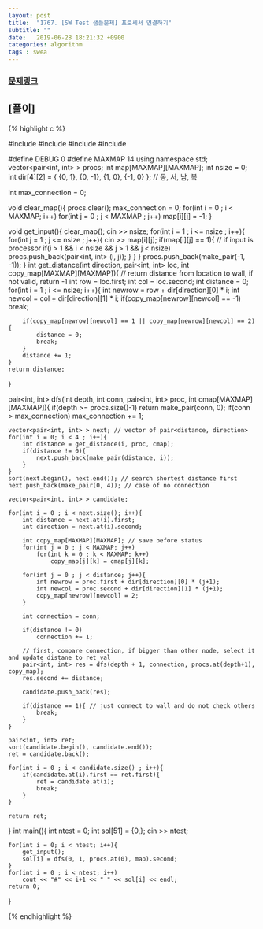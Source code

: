 ```yaml
---
layout: post
title:  "1767. [SW Test 샘플문제] 프로세서 연결하기"
subtitle: ""
date:   2019-06-28 18:21:32 +0900
categories: algorithm
tags : swea
---
```

### [문제링크]({{"https://swexpertacademy.com/main/code/problem/problemDetail.do?contestProbId=AV4suNtaXFEDFAUf"}})


## [풀이]

{% highlight c %}

#include <iostream>
#include <vector>
#include <utility>
#include <algorithm>

#define DEBUG 0
#define MAXMAP 14
using namespace std;
vector<pair<int, int> > procs;
int map[MAXMAP][MAXMAP];
int nsize = 0;
int dir[4][2] = { {0, 1}, {0, -1}, {1, 0}, {-1, 0} }; // 동, 서, 남, 북

int max_connection = 0;

void clear_map(){
	procs.clear();
	max_connection = 0;
	for(int i = 0 ; i < MAXMAP; i++)
		for(int j = 0 ; j < MAXMAP ; j++)
			map[i][j] = -1;
}

void get_input(){
	clear_map();
	cin >> nsize;
	for(int i = 1 ; i <= nsize ; i++){
		for(int j = 1 ; j <= nsize ; j++){
			cin >> map[i][j];
			if(map[i][j] == 1){ // if input is processor
				if(i > 1 && i < nsize && j > 1 && j < nsize) 
					procs.push_back(pair<int, int> (i, j));
			}
		}
	}
	procs.push_back(make_pair(-1, -1));
}
int get_distance(int direction, pair<int, int> loc, int copy_map[MAXMAP][MAXMAP]){ // return distance from location to wall, if not valid, return -1
	int row = loc.first;
	int col = loc.second;
	int distance = 0;
	for(int i = 1 ; i <= nsize; i++){
		int newrow = row + dir[direction][0] * i;
		int newcol = col + dir[direction][1] * i;
		if(copy_map[newrow][newcol] == -1)
			break;

		if(copy_map[newrow][newcol] == 1 || copy_map[newrow][newcol] == 2){
			distance = 0;
			break;
		}
		distance += 1;
	}
	return distance;
} 

pair<int, int> dfs(int depth, int conn, pair<int, int> proc, int cmap[MAXMAP][MAXMAP]){
	if(depth >= procs.size()-1) 
		return make_pair(conn, 0);
	if(conn > max_connection) max_connection += 1;

	vector<pair<int, int> > next; // vector of pair<distance, direction>
	for(int i = 0; i < 4 ; i++){
		int distance = get_distance(i, proc, cmap);
		if(distance != 0){
			next.push_back(make_pair(distance, i));
		}
	}
	sort(next.begin(), next.end()); // search shortest distance first
	next.push_back(make_pair(0, 4)); // case of no connection

	vector<pair<int, int> > candidate;

	for(int i = 0 ; i < next.size(); i++){
		int distance = next.at(i).first;
		int direction = next.at(i).second;
 	
		int copy_map[MAXMAP][MAXMAP]; // save before status
		for(int j = 0 ; j < MAXMAP; j++)
			for(int k = 0 ; k < MAXMAP; k++)
				copy_map[j][k] = cmap[j][k];

		for(int j = 0 ; j < distance; j++){
			int newrow = proc.first + dir[direction][0] * (j+1);
			int newcol = proc.second + dir[direction][1] * (j+1); 
			copy_map[newrow][newcol] = 2;
		}
		
		int connection = conn;

		if(distance != 0)
			connection += 1;

		// first, compare connection, if bigger than other node, select it and update distane to ret_val
		pair<int, int> res = dfs(depth + 1, connection, procs.at(depth+1), copy_map);
		res.second += distance;		
		
		candidate.push_back(res);
		
		if(distance == 1){ // just connect to wall and do not check others 
			break;
		}
	}

	pair<int, int> ret;
	sort(candidate.begin(), candidate.end());
	ret = candidate.back();
	
	for(int i = 0 ; i < candidate.size() ; i++){
		if(candidate.at(i).first == ret.first){
			ret = candidate.at(i);
			break;
		}
	}

	return ret;
}
int main(){
	int ntest = 0;
	int sol[51] = {0,};
	cin >> ntest;

	for(int i = 0; i < ntest; i++){
		get_input();
		sol[i] = dfs(0, 1, procs.at(0), map).second;
	}
	for(int i = 0 ; i < ntest; i++)
		cout << "#" << i+1 << " " << sol[i] << endl;
	return 0;
}

{% endhighlight %}